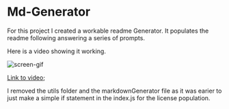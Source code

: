 # Md-Generator

For this project I created a workable readme Generator. It populates the readme following answering a series of prompts.

Here is a video showing it working.

![screen-gif](./ReadmeGeneratorVideo.gif)


[Link to video](https://vimeo.com/522408249);



I removed the utils folder and the markdownGenerator file as it was earier to just make a simple if statement in the index.js for the license population.
